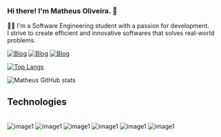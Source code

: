 ### Hi there! I'm Matheus Oliveira. 👋 
👨‍🎓 I'm a Software Engineering student with a passion for development. <br/>
I strive to create efficient and innovative softwares that solves real-world problems.

[![Blog](https://img.shields.io/badge/Instagram-E4405F?style=for-the-badge&logo=instagram&logoColor=white)](https://www.instagram.com/matheeusdev/)
[![Blog](https://img.shields.io/badge/LinkedIn-0077B5?style=for-the-badge&logo=linkedin&logoColor=white)](https://www.linkedin.com/in/matheus-oliveira-987304252/)
[![Blog](https://img.shields.io/badge/Twitch-9146FF?style=for-the-badge&logo=twitch&logoColor=white)](https://www.twitch.tv/eurotheus)



[![Top Langs](https://github-readme-stats.vercel.app/api/top-langs/?username=matheusilvadev&layout=donut)](https://github.com/anuraghazra/github-readme-stats)

![Matheus GitHub stats](https://github-readme-stats.vercel.app/api?username=matheusilvadev&show_icons=true&theme=gruvbox)



## Technologies
<div style="display: inline_block"><br/>
<img align="center" alt="image1" src="https://img.shields.io/badge/Java-ED8B00?style=for-the-badge&logo=openjdk&logoColor=white">
<img align="center" alt="image1" src="https://img.shields.io/badge/Spring-6DB33F?style=for-the-badge&logo=spring&logoColor=white">
<img align="center" alt="image1" src="https://img.shields.io/badge/JavaScript-F7DF1E?style=for-the-badge&logo=javascript&logoColor=black">
<img align="center" alt="image1" src="https://img.shields.io/badge/React-20232A?style=for-the-badge&logo=react&logoColor=61DAFB">
<img align="center" alt="image1" src="https://img.shields.io/badge/Node.js-43853D?style=for-the-badge&logo=node.js&logoColor=white">
<img align="center" alt="image1" src="https://img.shields.io/badge/TypeScript-007ACC?style=for-the-badge&logo=typescript&logoColor=white">

</div><br/>


<br/>

